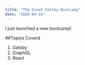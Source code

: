 ```yaml
---
title: "The Great Gatsby Bootcamp"
date: "2020-04-19"
---
```


I just launched a new bootcamp!

##Topics Coverd

1. Gatsby
2. GraphQL
3. React